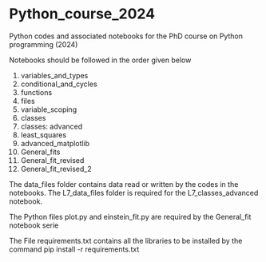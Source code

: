# Python_course_2024

Python codes and associated notebooks for the PhD course on Python programming (2024)

Notebooks should be followed in the order given below

1)    variables_and_types
2)    conditional_and_cycles
3)    functions
4)    files
5)    variable_scoping
6)    classes
7)    classes: advanced
8)    least_squares
9)    advanced_matplotlib
10)   General_fits
11)   General_fit_revised
12)   General_fit_revised_2


The data_files folder contains data read or written by the codes in the notebooks.
The L7_data_files folder is required for the L7_classes_advanced notebook.

The Python files plot.py and einstein_fit.py are required by the General_fit notebook serie

The File requirements.txt contains all the libraries to be installed by the command
pip install -r requirements.txt
